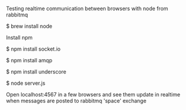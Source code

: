 Testing realtime communication between browsers with node from rabbitmq

$ brew install node

Install npm

$ npm install socket.io

$ npm install amqp

$ npm install underscore

$ node server.js

Open localhost:4567 in a few browsers and see them update in realtime when messages are posted to rabbitmq 'space' exchange